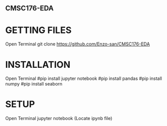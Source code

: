 ## CMSC176-EDA

# GETTING FILES
Open Terminal
git clone https://github.com/Enzo-san/CMSC176-EDA

# INSTALLATION
Open Terminal
#pip install jupyter notebook
#pip install pandas
#pip install numpy
#pip install seaborn


# SETUP
Open Terminal
jupyter notebook
(Locate ipynb file)
